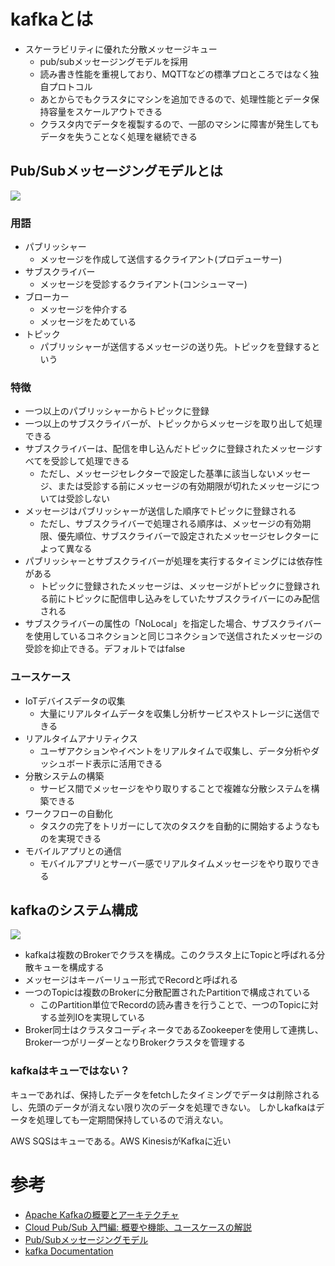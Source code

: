 kafkaとは
===

- スケーラビリティに優れた分散メッセージキュー
  - pub/subメッセージングモデルを採用
  - 読み書き性能を重視しており、MQTTなどの標準プロところではなく独自プロトコル
  - あとからでもクラスタにマシンを追加できるので、処理性能とデータ保持容量をスケールアウトできる
  - クラスタ内でデータを複製するので、一部のマシンに障害が発生してもデータを失うことなく処理を継続できる

## Pub/Subメッセージングモデルとは

![](https://itpfdoc.hitachi.co.jp/manuals/link/cosmi_v0970/03Y0760D/FIGURE/ZUJM060.GIF)

### 用語
- パブリッシャー
  - メッセージを作成して送信するクライアント(プロデューサー)
- サブスクライバー
  - メッセージを受診するクライアント(コンシューマー)
- ブローカー
  - メッセージを仲介する
  - メッセージをためている
- トピック
  - パブリッシャーが送信するメッセージの送り先。トピックを登録するという

### 特徴
- 一つ以上のパブリッシャーからトピックに登録
- 一つ以上のサブスクライバーが、トピックからメッセージを取り出して処理できる
- サブスクライバーは、配信を申し込んだトピックに登録されたメッセージすべてを受診して処理できる
  - ただし、メッセージセレクターで設定した基準に該当しないメッセージ、または受診する前にメッセージの有効期限が切れたメッセージについては受診しない
- メッセージはパブリッシャーが送信した順序でトピックに登録される
  - ただし、サブスクライバーで処理される順序は、メッセージの有効期限、優先順位、サブスクライバーで設定されたメッセージセレクターによって異なる
- パブリッシャーとサブスクライバーが処理を実行するタイミングには依存性がある
  - トピックに登録されたメッセージは、メッセージがトピックに登録される前にトピックに配信申し込みをしていたサブスクライバーにのみ配信される
- サブスクライバーの属性の「NoLocal」を指定した場合、サブスクライバーを使用しているコネクションと同じコネクションで送信されたメッセージの受診を抑止できる。デフォルトではfalse

### ユースケース
- IoTデバイスデータの収集
  - 大量にリアルタイムデータを収集し分析サービスやストレージに送信できる
- リアルタイムアナリティクス
  - ユーザアクションやイベントをリアルタイムで収集し、データ分析やダッシュボード表示に活用できる
- 分散システムの構築
  - サービス間でメッセージをやり取りすることで複雑な分散システムを構築できる
- ワークフローの自動化
  - タスクの完了をトリガーにして次のタスクを自動的に開始するようなものを実現できる
- モバイルアプリとの通信
  - モバイルアプリとサーバー感でリアルタイムメッセージをやり取りできる

## kafkaのシステム構成

![](https://qiita-user-contents.imgix.net/https%3A%2F%2Fqiita-image-store.s3.amazonaws.com%2F0%2F285851%2F35ab4fa5-511f-c2a8-59e3-09c88ad7bfdd.png?ixlib=rb-4.0.0&auto=format&gif-q=60&q=75&w=1400&fit=max&s=7ab11222858ad1dda05379aff267bdc4)

- kafkaは複数のBrokerでクラスを構成。このクラスタ上にTopicと呼ばれる分散キューを構成する
- メッセージはキーバーリュー形式でRecordと呼ばれる
- 一つのTopicは複数のBrokerに分散配置されたPartitionで構成されている
  - このPartition単位でRecordの読み書きを行うことで、一つのTopicに対する並列IOを実現している
- Broker同士はクラスタコーディネータであるZookeeperを使用して連携し、Broker一つがリーダーとなりBrokerクラスタを管理する

### kafkaはキューではない？

キューであれば、保持したデータをfetchしたタイミングでデータは削除されるし、先頭のデータが消えない限り次のデータを処理できない。
しかしkafkaはデータを処理しても一定期間保持しているので消えない。

AWS SQSはキューである。AWS KinesisがKafkaに近い

# 参考

- [Apache Kafkaの概要とアーキテクチャ](https://qiita.com/sigmalist/items/5a26ab519cbdf1e07af3)
- [Cloud Pub/Sub 入門編: 概要や機能、ユースケースの解説](https://cloud-ace.jp/column/detail417/)
- [Pub/Subメッセージングモデル](https://itpfdoc.hitachi.co.jp/manuals/link/cosmi_v0970/03Y0760D/EY070390.HTM)
- [kafka Documentation](https://kafka.apache.org/documentation/)